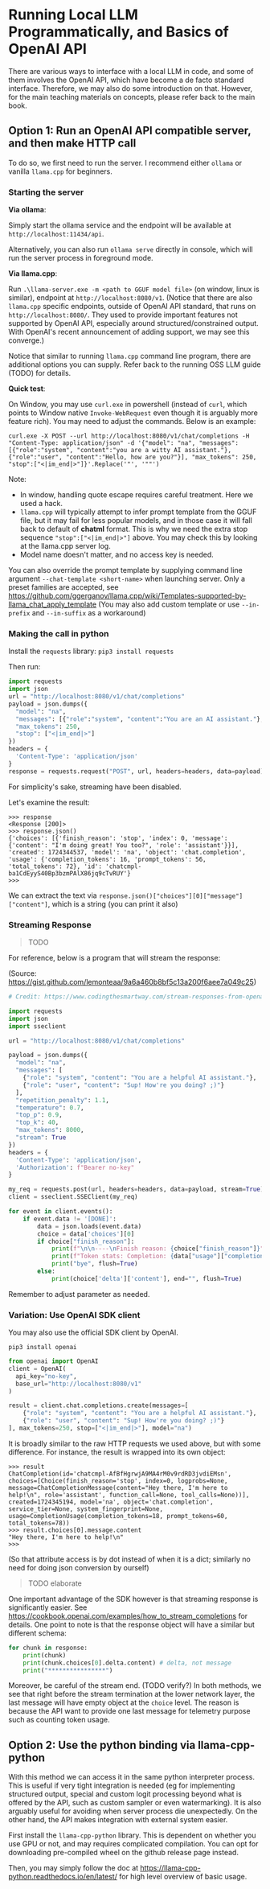 # Running Local LLM Programmatically, and Basics of OpenAI API

There are various ways to interface with a local LLM in code, and some of them involves the OpenAI API, which have become a de facto standard interface. Therefore, we may also do some introduction on that. However, for the main teaching materials on concepts, please refer back to the main book.

## Option 1: Run an OpenAI API compatible server, and then make HTTP call

To do so, we first need to run the server. I recommend either `ollama` or vanilla `llama.cpp` for beginners.

### Starting the server

**Via ollama**:

Simply start the ollama service and the endpoint will be available at `http://localhost:11434/api`.

Alternatively, you can also run `ollama serve` directly in console, which will run the server process in foreground mode.

**Via llama.cpp**:

Run `.\llama-server.exe -m <path to GGUF model file>` (on window, linux is similar), endpoint at `http://localhost:8080/v1`. (Notice that there are also `llama.cpp` specific endpoints, outside of OpenAI API standard, that runs on `http://localhost:8080/`. They used to provide important features not supported by OpenAI API, especially around structured/constrained output. With OpenAI's recent announcement of adding support, we may see this converge.)

Notice that similar to running `llama.cpp` command line program, there are additional options you can supply. Refer back to the running OSS LLM guide (TODO) for details.

**Quick test**:

On Window, you may use `curl.exe` in powershell (instead of `curl`, which points to Window native `Invoke-WebRequest` even though it is arguably more feature rich). You may need to adjust the commands. Below is an example:

```
curl.exe -X POST --url http://localhost:8080/v1/chat/completions -H "Content-Type: application/json" -d '{"model": "na", "messages":[{"role":"system", "content":"you are a witty AI assistant."}, {"role":"user", "content":"Hello, how are you?"}], "max_tokens": 250, "stop":["<|im_end|>"]}'.Replace('"', '""')
```

Note:
- In window, handling quote escape requires careful treatment. Here we used a hack.
- `llama.cpp` will typically attempt to infer prompt template from the GGUF file, but it may fail for less popular models, and in those case it will fall back to default of **chatml** format. This is why we need the extra stop sequence `"stop":["<|im_end|>"]` above. You may check this by looking at the llama.cpp server log.
- Model name doesn't matter, and no access key is needed.

You can also override the prompt template by supplying command line argument `--chat-template <short-name>` when launching server. Only a preset families are accepted, see https://github.com/ggerganov/llama.cpp/wiki/Templates-supported-by-llama_chat_apply_template (You may also add custom template or use `--in-prefix` and `--in-suffix` as a workaround)

### Making the call in python

Install the `requests` library: `pip3 install requests`

Then run:

```py
import requests
import json
url = "http://localhost:8080/v1/chat/completions"
payload = json.dumps({
  "model": "na",
  "messages": [{"role":"system", "content":"You are an AI assistant."}, {"role":"user", "content":"Hi! How are you today?"}],
  "max_tokens": 250,
  "stop": ["<|im_end|>"]
})
headers = {
  'Content-Type': 'application/json'
}
response = requests.request("POST", url, headers=headers, data=payload)
```

For simplicity's sake, streaming have been disabled.

Let's examine the result:
```
>>> response
<Response [200]>
>>> response.json()
{'choices': [{'finish_reason': 'stop', 'index': 0, 'message': {'content': "I'm doing great! You too?", 'role': 'assistant'}}], 'created': 1724344537, 'model': 'na', 'object': 'chat.completion', 'usage': {'completion_tokens': 16, 'prompt_tokens': 56, 'total_tokens': 72}, 'id': 'chatcmpl-ba1CdEyyS40Bp3bzmPAlX86jq9cTvRUY'}
>>>
```

We can extract the text via `response.json()["choices"][0]["message"]["content"]`, which is a string (you can print it also)

### Streaming Response

> TODO

For reference, below is a program that will stream the response:

(Source: https://gist.github.com/lemonteaa/9a6a460b8bf5c13a200f6aee7a049c25)

```py
# Credit: https://www.codingthesmartway.com/stream-responses-from-openai-api-with-python/

import requests
import json
import sseclient

url = "http://localhost:8080/v1/chat/completions"

payload = json.dumps({
  "model": "na",
  "messages": [
    {"role": "system", "content": "You are a helpful AI assistant."},
    {"role": "user", "content": "Sup! How're you doing? ;)"}
  ],
  "repetition_penalty": 1.1,
  "temperature": 0.7,
  "top_p": 0.9,
  "top_k": 40,
  "max_tokens": 8000,
  "stream": True
})
headers = {
  'Content-Type': 'application/json',
  'Authorization': f"Bearer no-key"
}

my_req = requests.post(url, headers=headers, data=payload, stream=True)
client = sseclient.SSEClient(my_req)

for event in client.events():
    if event.data != '[DONE]':
        data = json.loads(event.data)
        choice = data['choices'][0]
        if choice["finish_reason"]:
            print(f"\n\n----\nFinish reason: {choice["finish_reason"]}")
            print(f"Token stats: Completion: {data["usage"]["completion_tokens"]}, Prompt: {data["usage"]["prompt_tokens"]}, Total: {data["usage"]["total_tokens"]}")
            print("bye", flush=True)
        else:
            print(choice['delta']['content'], end="", flush=True)
```

Remember to adjust parameter as needed.

### Variation: Use OpenAI SDK client

You may also use the official SDK client by OpenAI.

`pip3 install openai`

```py
from openai import OpenAI
client = OpenAI(
  api_key="no-key",
  base_url="http://localhost:8080/v1"
)

result = client.chat.completions.create(messages=[
    {"role": "system", "content": "You are a helpful AI assistant."},
    {"role": "user", "content": "Sup! How're you doing? ;)"}
], max_tokens=250, stop=["<|im_end|>"], model="na")
```

It is broadly similar to the raw HTTP requests we used above, but with some difference. For instance, the result is wrapped into its own object:

```
>>> result
ChatCompletion(id='chatcmpl-AfBfHgrwjA9MA4rM0v9rdRD3jvdiEMsn', choices=[Choice(finish_reason='stop', index=0, logprobs=None, message=ChatCompletionMessage(content="Hey there, I'm here to help!\n", role='assistant', function_call=None, tool_calls=None))], created=1724345194, model='na', object='chat.completion', service_tier=None, system_fingerprint=None, usage=CompletionUsage(completion_tokens=18, prompt_tokens=60, total_tokens=78))
>>> result.choices[0].message.content
"Hey there, I'm here to help!\n"
>>>
```

(So that attribute access is by dot instead of when it is a dict; similarly no need for doing json conversion by ourself)

> TODO elaborate

One important advantage of the SDK however is that streaming response is significantly easier. See https://cookbook.openai.com/examples/how_to_stream_completions for details. One point to note is that the response object will have a similar but different schema:

```py
for chunk in response:
    print(chunk)
    print(chunk.choices[0].delta.content) # delta, not message
    print("****************")
```

Moreover, be careful of the stream end. (TODO verify?) In both methods, we see that right before the stream termination at the lower network layer, the last message will have empty object at the `choice` level. The reason is because the API want to provide one last message for telemetry purpose such as counting token usage.

## Option 2: Use the python binding via llama-cpp-python

With this method we can access it in the same python interpreter process. This is useful if very tight integration is needed (eg for implementing structured output, special and custom logit processing beyond what is offered by the API, such as custom sampler or even watermarking). It is also arguably useful for avoiding when server process die unexpectedly. On the other hand, the API makes integration with external system easier.

First install the `llama-cpp-python` library. This is dependent on whether you use GPU or not, and may requires complicated compilation. You can opt for downloading pre-compiled wheel on the github release page instead.

Then, you may simply follow the doc at https://llama-cpp-python.readthedocs.io/en/latest/ for high level overview of basic usage.

